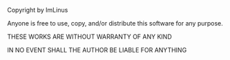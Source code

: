 Copyright by ImLinus

Anyone is free to use, copy, and/or distribute this software for any purpose.

THESE WORKS ARE WITHOUT WARRANTY OF ANY KIND

IN NO EVENT SHALL THE AUTHOR BE LIABLE FOR ANYTHING
